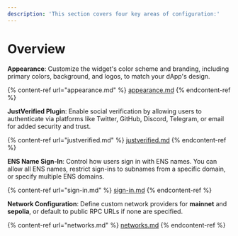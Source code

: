 ```yaml
---
description: 'This section covers four key areas of configuration:'
---
```


# Overview

**Appearance**: Customize the widget's color scheme and branding, including primary colors, background, and logos, to match your dApp's design.

{% content-ref url="appearance.md" %}
[appearance.md](appearance.md)
{% endcontent-ref %}

**JustVerified Plugin**: Enable social verification by allowing users to authenticate via platforms like Twitter, GitHub, Discord, Telegram, or email for added security and trust.

{% content-ref url="justverified.md" %}
[justverified.md](justverified.md)
{% endcontent-ref %}

**ENS Name Sign-In**: Control how users sign in with ENS names. You can allow all ENS names, restrict sign-ins to subnames from a specific domain, or specify multiple ENS domains.

{% content-ref url="sign-in.md" %}
[sign-in.md](sign-in.md)
{% endcontent-ref %}

**Network Configuration**: Define custom network providers for **mainnet** and **sepolia**, or default to public RPC URLs if none are specified.

{% content-ref url="networks.md" %}
[networks.md](networks.md)
{% endcontent-ref %}

